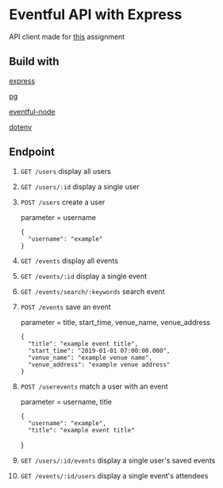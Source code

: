 # Eventful API with Express

API client made for [this](https://github.com/Techtonica/curriculum/blob/master/projects/eventonica-project.md) assignment

## Build with 

[express](https://expressjs.com/)

[pg](https://node-postgres.com/)

[eventful-node](http://api.eventful.com/)

[dotenv](https://github.com/motdotla/dotenv)

## Endpoint

1. `GET /users` display all users

2. `GET /users/:id` display a single user

3. `POST /users` create a user

   parameter = username

       {
         "username": "example"
       }

4. `GET /events` display all events

5. `GET /events/:id` display a single event

6. `GET /events/search/:keywords` search event

7. `POST /events` save an event

   parameter = title, start_time, venue_name, venue_address

       {
         "title": "example event title",
         "start_time": "2019-01-01 07:00:00.000",
         "venue_name": "example venue name",
         "venue_address": "example venue address"
       }

8. `POST /userevents` match a user with an event

   parameter = username, title

       {
         "username": "example",
         "title": "example event title"
      }

9. `GET /users/:id/events` display a single user's saved events

10. `GET /events/:id/users` display a single event's attendees
